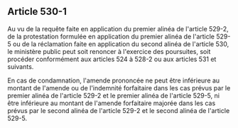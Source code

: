 Article 530-1
----
Au vu de la requête faite en application du premier alinéa de l'article 529-2,
de la protestation formulée en application du premier alinéa de l'article 529-5
ou de la réclamation faite en application du second alinéa de l'article 530, le
ministère public peut soit renoncer à l'exercice des poursuites, soit procéder
conformément aux articles 524 à 528-2 ou aux articles 531 et suivants.

En cas de condamnation, l'amende prononcée ne peut être inférieure au montant de
l'amende ou de l'indemnité forfaitaire dans les cas prévus par le premier alinéa
de l'article 529-2 et le premier alinéa de l'article 529-5, ni être inférieure
au montant de l'amende forfaitaire majorée dans les cas prévus par le second
alinéa de l'article 529-2 et le second alinéa de l'article 529-5.

